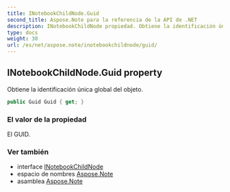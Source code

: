 ```yaml
---
title: INotebookChildNode.Guid
second_title: Aspose.Note para la referencia de la API de .NET
description: INotebookChildNode propiedad. Obtiene la identificación única global del objeto.
type: docs
weight: 30
url: /es/net/aspose.note/inotebookchildnode/guid/
---
```

## INotebookChildNode.Guid property

Obtiene la identificación única global del objeto.

```csharp
public Guid Guid { get; }
```

### El valor de la propiedad

El GUID.

### Ver también

* interface [INotebookChildNode](../)
* espacio de nombres [Aspose.Note](../../inotebookchildnode/)
* asamblea [Aspose.Note](../../../)


